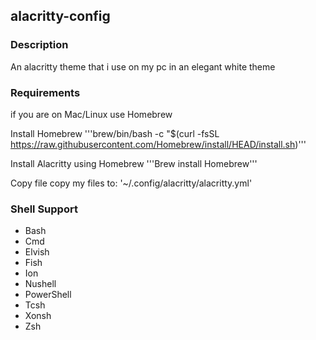 ## alacritty-config


### Description
An alacritty theme that i use on my pc in an elegant white theme

### Requirements

if you are on Mac/Linux use Homebrew

Install Homebrew
'''brew/bin/bash -c "$(curl -fsSL https://raw.githubusercontent.com/Homebrew/install/HEAD/install.sh)'''

Install Alacritty using Homebrew
'''Brew install Homebrew'''

Copy file
copy my files to: '~/.config/alacritty/alacritty.yml'



### Shell Support
 - Bash
 - Cmd
 - Elvish
 - Fish
 - Ion
 - Nushell
 - PowerShell 
 - Tcsh
 - Xonsh
 - Zsh

